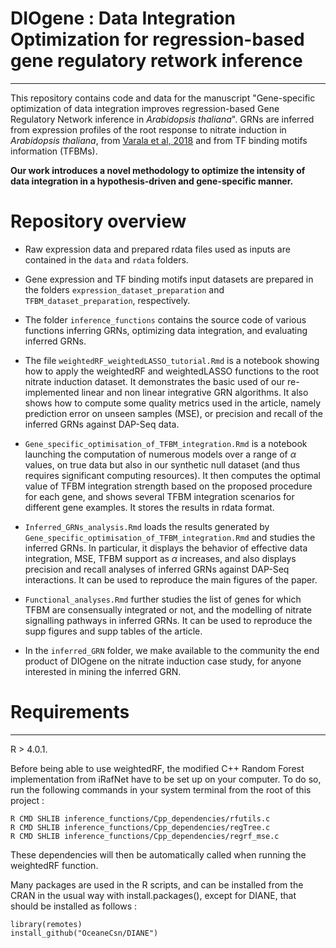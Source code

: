 # DIOgene : Data Integration Optimization for regression-based gene regulatory retwork inference
---

This repository contains code and data for the manuscript "Gene-specific optimization of data integration improves regression-based Gene Regulatory Network inference in _Arabidopsis thaliana_".
GRNs are inferred from expression profiles of the root response to nitrate induction in *Arabidopsis thaliana*, from [Varala et al, 2018](https://www.pnas.org/doi/abs/10.1073/pnas.1721487115) and from TF binding motifs information (TFBMs). 

**Our work introduces a novel methodology to optimize the intensity of data integration in a hypothesis-driven and gene-specific manner.**

# Repository overview

+ Raw expression data and prepared rdata files used as inputs are contained in the `data` and `rdata` folders.

+ Gene expression and TF binding motifs input datasets are prepared in the folders `expression_dataset_preparation` and `TFBM_dataset_preparation`, respectively.

+ The folder `inference_functions` contains the source code of various functions inferring GRNs, optimizing data integration, and evaluating inferred GRNs.

+ The file `weightedRF_weightedLASSO_tutorial.Rmd` is a notebook showing how to apply the weightedRF and weightedLASSO functions to the root nitrate induction dataset. It demonstrates the basic used of our re-implemented linear and non linear integrative GRN algorithms. It also shows how to compute some quality metrics used in the article, namely prediction error on unseen samples (MSE), or precision and recall of the inferred GRNs against DAP-Seq data.


+ `Gene_specific_optimisation_of_TFBM_integration.Rmd` is a notebook launching the computation of numerous models over a range of $\alpha$ values, on true data but also in our synthetic null dataset (and thus requires significant computing resources). It then computes the optimal value of TFBM integration strength based on the proposed procedure for each gene, and shows several TFBM integration scenarios for different gene examples. It stores the results in rdata format.


+  `Inferred_GRNs_analysis.Rmd` loads the results generated by `Gene_specific_optimisation_of_TFBM_integration.Rmd` and studies the inferred GRNs. In particular, it displays the behavior of effective data integration, MSE, TFBM support as $\alpha$ increases, and also displays precision and recall analyses of inferred GRNs against DAP-Seq interactions. It can be used to reproduce the main figures of the paper.

+ `Functional_analyses.Rmd` further studies the list of genes for which TFBM are consensually integrated or not, and the modelling of nitrate signalling pathways in inferred GRNs. It can be used to reproduce the supp figures and supp tables of the article.


+ In the `inferred_GRN` folder, we make available to the community the end product of DIOgene on the nitrate induction case study, for anyone interested in mining the inferred GRN.


# Requirements
---

R > 4.0.1.


Before being able to use weightedRF, the modified C++ Random Forest implementation from iRafNet have to be set up on your computer. To do so, run the following commands in your system terminal from the root of this project :

```
R CMD SHLIB inference_functions/Cpp_dependencies/rfutils.c
R CMD SHLIB inference_functions/Cpp_dependencies/regTree.c
R CMD SHLIB inference_functions/Cpp_dependencies/regrf_mse.c
```

These dependencies will then be automatically called when running the weightedRF function.

Many packages are used in the R scripts, and can be installed from the CRAN in the usual way with install.packages(), except for DIANE, that should be installed as follows :

```
library(remotes)
install_github("OceaneCsn/DIANE")
```

